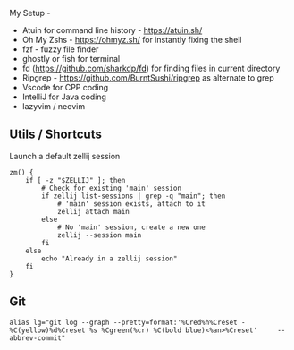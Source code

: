 My Setup - 

- Atuin for command line history - https://atuin.sh/
- Oh My Zshs - https://ohmyz.sh/ for instantly fixing the shell
- fzf - fuzzy file finder 
- ghostly or fish for terminal 
- fd (https://github.com/sharkdp/fd) for finding files in current directory
- Ripgrep - https://github.com/BurntSushi/ripgrep as alternate to grep
- Vscode for CPP coding
- IntelliJ for Java coding 
- lazyvim / neovim





## Utils / Shortcuts

Launch a default zellij session

```
zm() {
    if [ -z "$ZELLIJ" ]; then
        # Check for existing 'main' session
        if zellij list-sessions | grep -q "main"; then
            # 'main' session exists, attach to it
            zellij attach main
        else
            # No 'main' session, create a new one
            zellij --session main
        fi
    else
        echo "Already in a zellij session"
    fi
}
```

## Git 

```
alias lg="git log --graph --pretty=format:'%Cred%h%Creset -%C(yellow)%d%Creset %s %Cgreen(%cr) %C(bold blue)<%an>%Creset'     --abbrev-commit"
```

## 